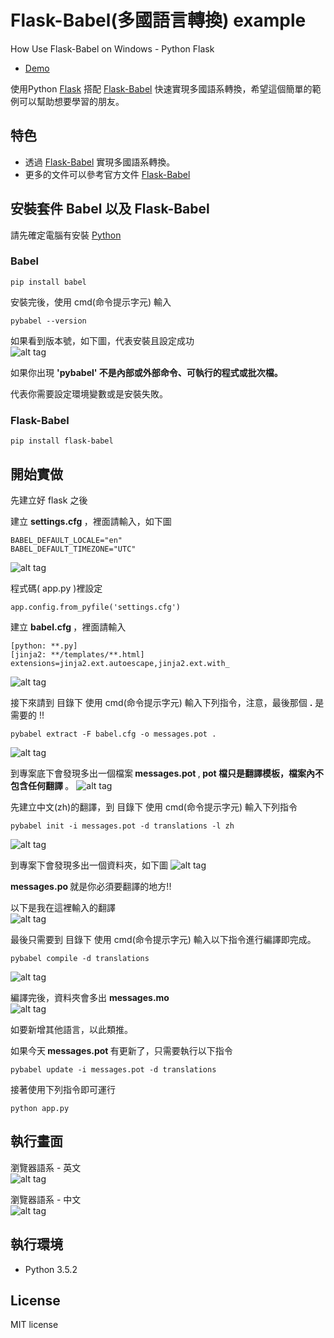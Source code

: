 # Flask-Babel(多國語言轉換) example
How Use Flask-Babel on Windows - Python Flask

* [Demo](https://youtu.be/3mBodR0uWfo)  

使用Python [Flask](http://flask.pocoo.org/) 搭配 [Flask-Babel](https://pythonhosted.org/Flask-Babel/) 快速實現多國語系轉換，希望這個簡單的範例可以幫助想要學習的朋友。

## 特色
* 透過 [Flask-Babel](https://pythonhosted.org/Flask-Babel/) 實現多國語系轉換。
* 更多的文件可以參考官方文件 [Flask-Babel](https://pythonhosted.org/Flask-Babel/)

## 安裝套件 Babel 以及 Flask-Babel
請先確定電腦有安裝 [Python](https://www.python.org/)

### Babel
``` 
pip install babel
```
安裝完後，使用 cmd(命令提示字元) 輸入
``` 
pybabel --version
```
如果看到版本號，如下圖，代表安裝且設定成功<br>
![alt tag](http://i.imgur.com/wKVo5mD.png)

如果你出現 <b> 'pybabel' 不是內部或外部命令、可執行的程式或批次檔。 </b>

代表你需要設定環境變數或是安裝失敗。

### Flask-Babel

``` 
pip install flask-babel
```

## 開始實做

先建立好 flask 之後

建立 <b> settings.cfg </b> ，裡面請輸入，如下圖
``` 
BABEL_DEFAULT_LOCALE="en"
BABEL_DEFAULT_TIMEZONE="UTC"
```
![alt tag](http://i.imgur.com/MkYNAqA.png)

程式碼( app.py )裡設定
``` 
app.config.from_pyfile('settings.cfg')
```

建立 <b> babel.cfg </b> ，裡面請輸入
``` 
[python: **.py]
[jinja2: **/templates/**.html]
extensions=jinja2.ext.autoescape,jinja2.ext.with_
```
![alt tag](http://i.imgur.com/TbEC8CW.png)

接下來請到 目錄下 使用 cmd(命令提示字元) 輸入下列指令，注意，最後那個 <b>.</b> 是需要的 !!
``` 
pybabel extract -F babel.cfg -o messages.pot .
```
![alt tag](http://i.imgur.com/sv6Gd99.png)

到專案底下會發現多出一個檔案<b> messages.pot </b> ,<b> pot 檔只是翻譯模板，檔案內不包含任何翻譯 </b>。
![alt tag](http://i.imgur.com/NnW2Ues.png)

先建立中文(zh)的翻譯，到 目錄下 使用 cmd(命令提示字元) 輸入下列指令
``` 
pybabel init -i messages.pot -d translations -l zh
```
![alt tag](http://i.imgur.com/MuabvLi.png)

到專案下會發現多出一個資料夾，如下圖
![alt tag](http://i.imgur.com/BCqNoz2.png)

<b> messages.po </b> 就是你必須要翻譯的地方!!

以下是我在這裡輸入的翻譯
<br>
![alt tag](http://i.imgur.com/u3elJwk.png)

最後只需要到 目錄下 使用 cmd(命令提示字元) 輸入以下指令進行編譯即完成。
``` 
pybabel compile -d translations
```
![alt tag](http://i.imgur.com/PF8X9fc.png)

編譯完後，資料夾會多出 <b> messages.mo </b>
<br>
![alt tag](http://i.imgur.com/XpIasBS.png)

如要新增其他語言，以此類推。

如果今天<b> messages.pot </b> 有更新了，只需要執行以下指令
``` 
pybabel update -i messages.pot -d translations
```

接著使用下列指令即可運行
``` 
python app.py
```


## 執行畫面

瀏覽器語系 - 英文<br>
![alt tag](http://i.imgur.com/Po0mZkl.png)

瀏覽器語系 - 中文<br>
![alt tag](http://i.imgur.com/786Wdmn.png)


## 執行環境
* Python 3.5.2

## License
MIT license
